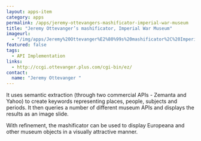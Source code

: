 ```yaml
---
layout: apps-item
category: apps
permalink: /apps/jeremy-ottevangers-mashificator-imperial-war-museum
title: "Jeremy Ottevanger’s mashificator, Imperial War Museum"
imageurl:
  - "/img/apps/Jeremy%20Ottevanger%E2%80%99s%20mashificator%2C%20Imperial%20War%20Museum/Jeremy%20Ottevanger%E2%80%99s%20mashificator%2C%20Imperial%20War%20Museum.jpg"
featured: false
tags:
  - API Implementation
links:
  - http://ccgi.ottevanger.plus.com/cgi-bin/ez/
contact: 
  name: "Jeremy Ottevanger "
---
```


It uses semantic extraction (through two commercial APIs - Zemanta and Yahoo) to create keywords representing places, people, subjects and periods. It then queries a number of different museum APIs and displays the results as an image slide. 

With refinement, the mashificator can be used to display Europeana and other museum objects in a visually attractive manner.
